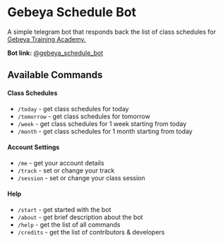 # Gebeya Schedule Bot
A simple telegram bot that responds back the list of class schedules for [Gebeya Training Academy.](https://gebeya.training/)

**Bot link:** [@gebeya_schedule_bot](http://t.me/gebeya_schedule_bot)

## Available Commands

#### Class Schedules
* `/today` - get class schedules for today
* `/tomorrow` - get class schedules for tomorrow
* `/week` - get class schedules for 1 week starting from today
* `/month` - get class schedules for 1 month starting from today

#### Account Settings
* `/me` - get your account details
* `/track` - set or change your track
* `/session` - set or change your class session

#### Help
* `/start` - get started with the bot
* `/about` - get brief description about the bot
* `/help` - get the list of all commands
* `/credits` - get the list of contributors & developers
